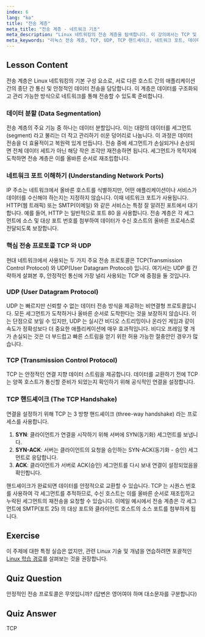 ```yaml
---
index: 6
lang: "ko"
title: "전송 계층"
meta_title: "전송 계층 - 네트워크 기초"
meta_description: "Linux 네트워킹의 전송 계층을 탐색합니다. 이 강의에서는 TCP 및 UDP 와 같은 주요 프로토콜, 네트워크 포트의 기능, 데이터 분할, 안정적인 데이터 전송을 위한 TCP 핸드셰이크를 다룹니다."
meta_keywords: "리눅스 전송 계층, TCP, UDP, TCP 핸드셰이크, 네트워크 포트, 데이터 분할, 리눅스 네트워킹, 네트워크 프로토콜, 안정적인 데이터 전송"
---
```


## Lesson Content

전송 계층은 Linux 네트워킹의 기본 구성 요소로, 서로 다른 호스트 간의 애플리케이션 간의 종단 간 통신 및 안정적인 데이터 전송을 담당합니다. 이 계층은 데이터를 구조화되고 관리 가능한 방식으로 네트워크를 통해 전송할 수 있도록 준비합니다.

### 데이터 분할 (Data Segmentation)

전송 계층의 주요 기능 중 하나는 데이터 분할입니다. 이는 대량의 데이터를 세그먼트 (segment) 라고 불리는 더 작고 관리하기 쉬운 덩어리로 나눕니다. 이 과정은 데이터 전송을 더 효율적이고 복원력 있게 만듭니다. 전송 중에 세그먼트가 손실되거나 손상되면 전체 데이터 세트가 아닌 해당 작은 조각만 재전송하면 됩니다. 세그먼트가 목적지에 도착하면 전송 계층은 이를 올바른 순서로 재조립합니다.

### 네트워크 포트 이해하기 (Understanding Network Ports)

IP 주소는 네트워크에서 올바른 호스트를 식별하지만, 어떤 애플리케이션이나 서비스가 데이터를 수신해야 하는지는 지정하지 않습니다. 이때 네트워크 포트가 사용됩니다. HTTP(웹 트래픽) 또는 SMTP(이메일) 와 같은 서비스는 특정 잘 알려진 포트에서 대기합니다. 예를 들어, HTTP 는 일반적으로 포트 80 을 사용합니다. 전송 계층은 각 세그먼트에 소스 및 대상 포트 번호를 첨부하여 데이터가 수신 호스트의 올바른 프로세스로 전달되도록 보장합니다.

### 핵심 전송 프로토콜 TCP 와 UDP

현대 네트워크에서 사용되는 두 가지 주요 전송 프로토콜은 TCP(Transmission Control Protocol) 와 UDP(User Datagram Protocol) 입니다. 여기서는 UDP 를 간략하게 살펴본 후, 안정적인 통신에 가장 널리 사용되는 TCP 에 중점을 둘 것입니다.

### UDP (User Datagram Protocol)

UDP 는 빠르지만 신뢰할 수 없는 데이터 전송 방식을 제공하는 비연결형 프로토콜입니다. 모든 세그먼트가 도착하거나 올바른 순서로 도착한다는 것을 보장하지 않습니다. 이는 단점으로 보일 수 있지만, UDP 는 실시간 비디오 스트리밍이나 온라인 게임과 같이 속도가 정확성보다 더 중요한 애플리케이션에 매우 효과적입니다. 비디오 프레임 몇 개가 손실되는 것은 더 부드럽고 빠른 스트림을 얻기 위한 허용 가능한 절충안인 경우가 많습니다.

### TCP (Transmission Control Protocol)

TCP 는 안정적인 연결 지향 데이터 스트림을 제공합니다. 데이터를 교환하기 전에 TCP 는 양쪽 호스트가 통신할 준비가 되었는지 확인하기 위해 공식적인 연결을 설정합니다.

### TCP 핸드셰이크 (The TCP Handshake)

연결을 설정하기 위해 TCP 는 3 방향 핸드셰이크 (three-way handshake) 라는 프로세스를 사용합니다.

1.  **SYN**: 클라이언트가 연결을 시작하기 위해 서버에 SYN(동기화) 세그먼트를 보냅니다.
2.  **SYN-ACK**: 서버는 클라이언트의 요청을 승인하는 SYN-ACK(동기화 - 승인) 세그먼트로 응답합니다.
3.  **ACK**: 클라이언트가 서버로 ACK(승인) 세그먼트를 다시 보내 연결이 설정되었음을 확인합니다.

핸드셰이크가 완료되면 데이터를 안정적으로 교환할 수 있습니다. TCP 는 시퀀스 번호를 사용하여 각 세그먼트를 추적하므로, 수신 호스트는 이를 올바른 순서로 재조립하고 누락된 세그먼트의 재전송을 요청할 수 있습니다. 이메일 예시에서 전송 계층은 각 세그먼트에 SMTP(포트 25) 의 대상 포트와 클라이언트 호스트의 소스 포트를 첨부하게 됩니다.

## Exercise

이 주제에 대한 특정 실습은 없지만, 관련 Linux 기술 및 개념을 연습하려면 포괄적인 [Linux 학습 경로](https://labex.io/ko/learn/linux)를 살펴보는 것을 권장합니다.

## Quiz Question

안정적인 전송 프로토콜은 무엇입니까? (답변은 영어여야 하며 대소문자를 구분합니다)

## Quiz Answer

TCP
